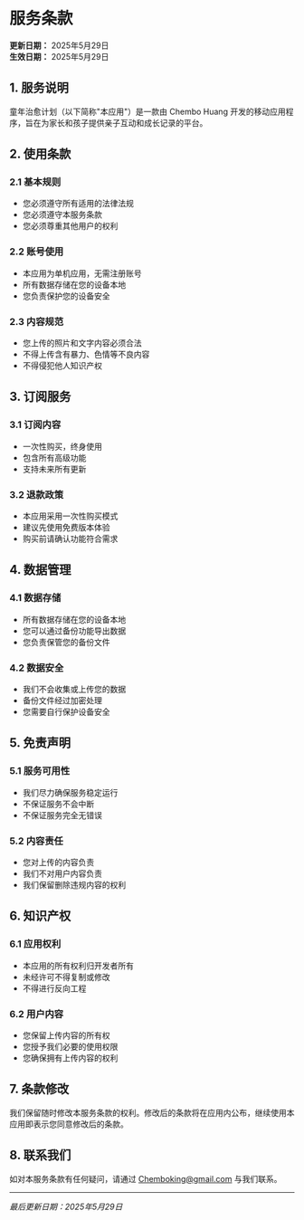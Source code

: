 # 服务条款

**更新日期：** 2025年5月29日  
**生效日期：** 2025年5月29日

## 1. 服务说明

童年治愈计划（以下简称"本应用"）是一款由 Chembo Huang 开发的移动应用程序，旨在为家长和孩子提供亲子互动和成长记录的平台。

## 2. 使用条款

### 2.1 基本规则
- 您必须遵守所有适用的法律法规
- 您必须遵守本服务条款
- 您必须尊重其他用户的权利

### 2.2 账号使用
- 本应用为单机应用，无需注册账号
- 所有数据存储在您的设备本地
- 您负责保护您的设备安全

### 2.3 内容规范
- 您上传的照片和文字内容必须合法
- 不得上传含有暴力、色情等不良内容
- 不得侵犯他人知识产权

## 3. 订阅服务

### 3.1 订阅内容
- 一次性购买，终身使用
- 包含所有高级功能
- 支持未来所有更新

### 3.2 退款政策
- 本应用采用一次性购买模式
- 建议先使用免费版本体验
- 购买前请确认功能符合需求

## 4. 数据管理

### 4.1 数据存储
- 所有数据存储在您的设备本地
- 您可以通过备份功能导出数据
- 您负责保管您的备份文件

### 4.2 数据安全
- 我们不会收集或上传您的数据
- 备份文件经过加密处理
- 您需要自行保护设备安全

## 5. 免责声明

### 5.1 服务可用性
- 我们尽力确保服务稳定运行
- 不保证服务不会中断
- 不保证服务完全无错误

### 5.2 内容责任
- 您对上传的内容负责
- 我们不对用户内容负责
- 我们保留删除违规内容的权利

## 6. 知识产权

### 6.1 应用权利
- 本应用的所有权利归开发者所有
- 未经许可不得复制或修改
- 不得进行反向工程

### 6.2 用户内容
- 您保留上传内容的所有权
- 您授予我们必要的使用权限
- 您确保拥有上传内容的权利

## 7. 条款修改

我们保留随时修改本服务条款的权利。修改后的条款将在应用内公布，继续使用本应用即表示您同意修改后的条款。

## 8. 联系我们

如对本服务条款有任何疑问，请通过 [Chemboking@gmail.com](mailto:Chemboking@gmail.com) 与我们联系。

---

*最后更新日期：2025年5月29日*
